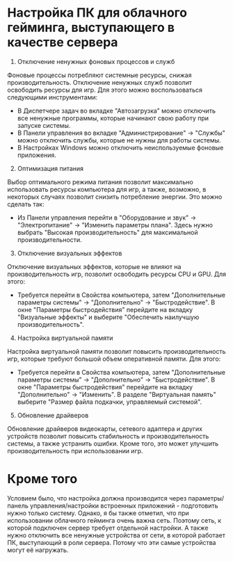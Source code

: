 # Настройка ПК для облачного гейминга, выступающего в качестве сервера

1) Отключение ненужных фоновых процессов и служб
  
Фоновые процессы потребляют системные ресурсы, снижая производительность. Отключение ненужных служб позволит освободить ресурсы для игр. Для этого можно воспользоваться следующими инструментами:
- В Диспетчере задач во вкладке "Автозагрузка" можно отключить все ненужные программы, которые начинают свою работу при запуске системы.
- В Панели управления во вкладке "Администрирование" -> "Службы" можно отключить службы, которые не нужны для работы системы.
- В Настройках Windows можно отключить неиспользуемые фоновые приложения.
  
2) Оптимизация питания
  
Выбор оптимального режима питания позволит максимально использовать ресурсы компьютера для игр, а также, возможно, в некоторых случаях позволит снизить потребление энергии. Это можно сделать так:
- Из Панели управления перейти в "Оборудование и звук" -> "Электропитание" -> "Изменить параметры плана". Здесь нужно выбрать "Высокая производительность" для максимальной производительности.
  
3) Отключение визуальных эффектов 
  
Отключение визуальных эффектов, которые не влияют на производительность игр, позволит освободить ресурсы CPU и GPU. Для этого:
- Требуется перейти в Свойства компьютера, затем "Дополнительные параметры системы" -> "Дополнительно" -> "Быстродействие". В окне "Параметры быстродействия" перейдите на вкладку "Визуальные эффекты" и выберите "Обеспечить наилучшую производительность".
  
4) Настройка виртуальной памяти
  
Настройка виртуальной памяти позволит повысить производительность игр, которые требуют большой объем оперативной памяти. Для этого:
- Требуется перейти в Свойства компьютера, затем "Дополнительные параметры системы" -> "Дополнительно" -> "Быстродействие". В окне "Параметры быстродействия" перейдите на вкладку "Дополнительно" -> "Изменить". В разделе "Виртуальная память" выберите "Размер файла подкачки, управляемый системой". 
  
5) Обновление драйверов
  
Обновление драйверов видеокарты, сетевого адаптера и других устройств позволит повысить стабильность и производительность системы, а также устранить ошибки. Кроме того, это может улучшить производительность при использовании игр.
  
# Кроме того

Условием было, что настройка должна производится через параметры/панель управления/настройки встроенных приложений - подготовить нужно только систему. Однако, я бы также отметил, что при использовании облачного гейминга очень важна сеть. Поэтому сеть, к которой подключен сервер требует отдельной настройки. А также нужно отключить все ненужные устройства от сети, в которой работает ПК, выступающий в роли сервера. Потому что эти самые устройства могут её нагружать.